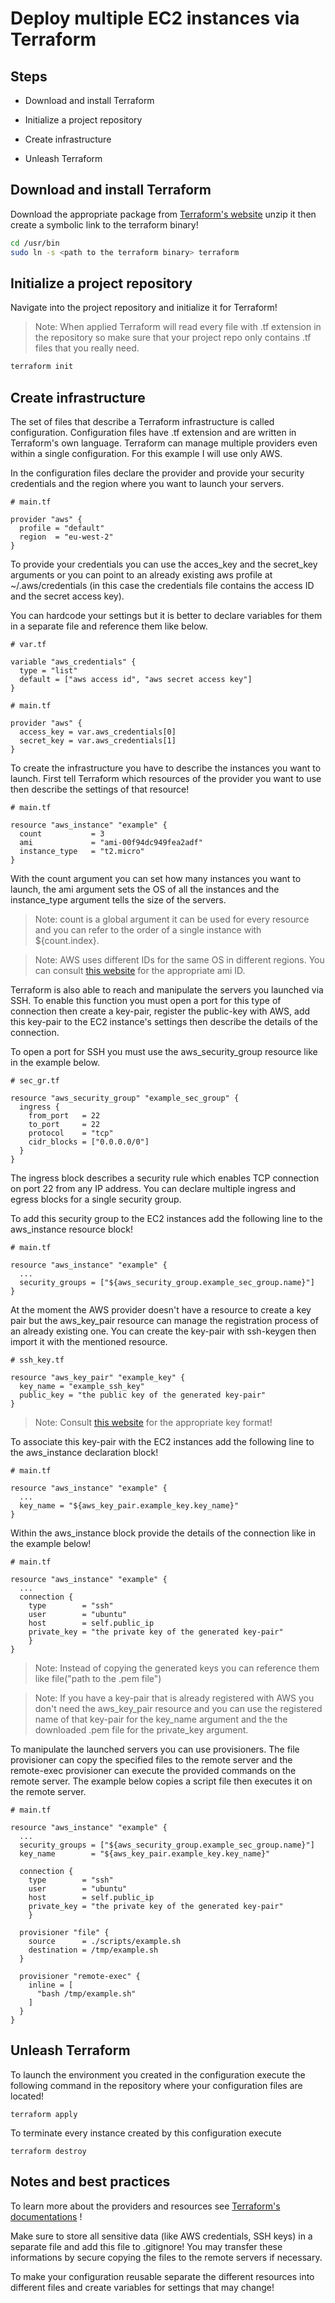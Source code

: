 # Deploy multiple EC2 instances via Terraform

## Steps

- Download and install Terraform

- Initialize a project repository

- Create infrastructure

- Unleash Terraform


## Download and install Terraform

Download the appropriate package from [Terraform&#39;s website](https://learn.hashicorp.com/terraform/getting-started/install.html) unzip it then create a symbolic link to the terraform binary!

```bash
cd /usr/bin
sudo ln -s <path to the terraform binary> terraform
```

## Initialize a project repository

Navigate into the project repository and initialize it for Terraform!

> Note: When applied Terraform will read every file with .tf extension in the repository so make sure that your project repo only contains .tf files that you really need.

```bash
terraform init
```

## Create infrastructure

The set of files that describe a Terraform infrastructure is called configuration. Configuration files have .tf extension and are written in Terraform's own language. Terraform can manage multiple providers even within a single configuration. For this example I will use only AWS.

In the configuration files declare the provider and provide your security credentials and the region where you want to launch your servers.

```
# main.tf

provider "aws" {
  profile = "default"
  region  = "eu-west-2"
}
```

To provide your credentials you can use the acces_key and the secret_key arguments or you can point to an already existing aws profile at ~/.aws/credentials (in this case the credentials file contains the access ID and the secret access key).

You can hardcode your settings but it is better to declare variables for them in a separate file and reference them like below.

```
# var.tf

variable "aws_credentials" {
  type = "list"
  default = ["aws access id", "aws secret access key"]
}
```

```
# main.tf

provider "aws" {
  access_key = var.aws_credentials[0]
  secret_key = var.aws_credentials[1]
}
```

To create the infrastructure you have to describe the instances you want to launch. First tell Terraform which resources of the provider you want to use then describe the settings of that resource!

```
# main.tf

resource "aws_instance" "example" {
  count           = 3 
  ami             = "ami-00f94dc949fea2adf"
  instance_type   = "t2.micro"
}
```

With the count argument you can set how many instances you want to launch, the ami argument sets the OS of all the instances and the instance_type argument tells the size of the servers.

> Note: count is a global argument it can be used for every resource and you can refer to the order of a single instance with ${count.index}.

> Note: AWS uses different IDs for the same OS in different regions. You can consult [this website](https://cloud-images.ubuntu.com/locator/ec2/) for the appropriate ami ID.

Terraform is also able to reach and manipulate the servers you launched via SSH. To enable this function you must open  a port for this type of connection then create a key-pair, register the public-key with AWS, add this key-pair to the EC2 instance's settings then describe the details of the connection.

To open a port for SSH you must use the aws_security_group resource like in the example below.

```
# sec_gr.tf

resource "aws_security_group" "example_sec_group" {
  ingress {
    from_port   = 22
    to_port     = 22
    protocol    = "tcp"
    cidr_blocks = ["0.0.0.0/0"]
  }
}
```

The ingress block describes a security rule which enables TCP connection on port 22 from any IP address. You can declare multiple ingress and egress blocks for a single security group.

To add this security group to the EC2 instances add the following line to the aws_instance resource block!

```
# main.tf

resource "aws_instance" "example" {
  ...
  security_groups = ["${aws_security_group.example_sec_group.name}"]
}
```

At the moment the AWS provider doesn't have a resource to create a key pair but the aws_key_pair resource can manage the registration process of an already existing one. You can create the key-pair with ssh-keygen then import it with the mentioned resource.

```
# ssh_key.tf

resource "aws_key_pair" "example_key" {
  key_name = "example_ssh_key"
  public_key = "the public key of the generated key-pair"
}
```

> Note: Consult [this website](https://docs.aws.amazon.com/AWSEC2/latest/UserGuide/ec2-key-pairs.html#how-to-generate-your-own-key-and-import-it-to-aws) for the appropriate key format!

To associate this key-pair with the EC2 instances add the following line to the aws_instance declaration block!

```
# main.tf

resource "aws_instance" "example" {
  ...
  key_name = "${aws_key_pair.example_key.key_name}"
}
```

Within the aws_instance block provide the details of the connection like in the example below!

```
# main.tf

resource "aws_instance" "example" {
  ...
  connection {
    type        = "ssh"
    user        = "ubuntu"
    host        = self.public_ip
    private_key = "the private key of the generated key-pair"
    }
}
```

> Note: Instead of copying the generated keys you can reference them like file("path to the .pem file")

> Note: If you have a key-pair that is already registered with AWS you don't need the aws_key_pair resource and you can use the registered name of that key-pair for the key_name argument and the the downloaded .pem file for  the private_key argument.

To manipulate the launched servers you can use provisioners. The file provisioner can copy the specified files to the remote server and the remote-exec provisioner can execute the provided commands on the remote server. The example below copies a script file then executes it on the remote server.

```
# main.tf

resource "aws_instance" "example" {
  ...
  security_groups = ["${aws_security_group.example_sec_group.name}"]
  key_name        = "${aws_key_pair.example_key.key_name}"
  
  connection {
    type        = "ssh"
    user        = "ubuntu"
    host        = self.public_ip
    private_key = "the private key of the generated key-pair"
    }
    
  provisioner "file" {
    source      = ./scripts/example.sh
    destination = /tmp/example.sh
  }
  
  provisioner "remote-exec" {
    inline = [
      "bash /tmp/example.sh"
    ]
  }
}
```

## Unleash Terraform

To launch the environment you created in the configuration execute the following command in the repository where your configuration files are located!

```
terraform apply
```

To terminate every instance created by this configuration execute 

```
terraform destroy
```

## Notes and best practices

To learn more about the providers and resources see [Terraform's documentations](https://www.terraform.io/docs/providers/index.html) !

Make sure to store all sensitive data (like AWS credentials, SSH keys) in a separate file and add this file to .gitignore! You may transfer these informations by secure copying the files to the remote servers if necessary.

To make your configuration reusable separate the different resources into different files and create variables for settings that may change!